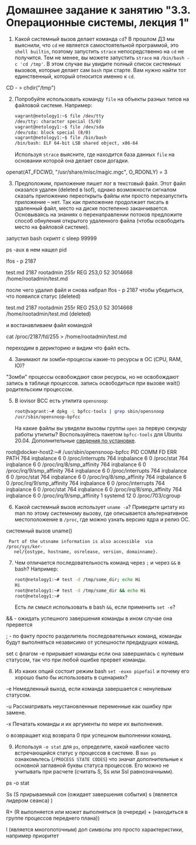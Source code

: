 # Домашнее задание к занятию "3.3. Операционные системы, лекция 1"

1. Какой системный вызов делает команда `cd`? В прошлом ДЗ мы выяснили, что `cd` не является самостоятельной  программой, это `shell builtin`, поэтому запустить `strace` непосредственно на `cd` не получится. Тем не менее, вы можете запустить `strace` на `/bin/bash -c 'cd /tmp'`. В этом случае вы увидите полный список системных вызовов, которые делает сам `bash` при старте. Вам нужно найти тот единственный, который относится именно к `cd`.

CD - > chdir("/tmp") 


2. Попробуйте использовать команду `file` на объекты разных типов на файловой системе. Например:
    ```bash
    vagrant@netology1:~$ file /dev/tty
    /dev/tty: character special (5/0)
    vagrant@netology1:~$ file /dev/sda
    /dev/sda: block special (8/0)
    vagrant@netology1:~$ file /bin/bash
    /bin/bash: ELF 64-bit LSB shared object, x86-64
    ```
    Используя `strace` выясните, где находится база данных `file` на основании которой она делает свои догадки.

openat(AT_FDCWD, "/usr/share/misc/magic.mgc", O_RDONLY) = 3


3. Предположим, приложение пишет лог в текстовый файл. Этот файл оказался удален (deleted в lsof), однако возможности сигналом сказать приложению переоткрыть файлы или просто перезапустить приложение – нет. Так как приложение продолжает писать в удаленный файл, место на диске постепенно заканчивается. Основываясь на знаниях о перенаправлении потоков предложите способ обнуления открытого удаленного файла (чтобы освободить место на файловой системе).

запустил bash скрипт с sleep 99999

ps -aux в нем нащел pid

lfos - p 2187

test.md 2187 rootadmin  255r   REG  253,0       52 3014668 /home/rootadmin/test.md

после чего удалил файл и снова набрал lfos - p 2187 чтобы убедиться, что появился статус (deleted)

test.md 2187 rootadmin  255r   REG  253,0       52 3014668 /home/rootadmin/test.md (deleted)

и востанавливаем файл командой

cat /proc/2187/fd/255 > /home/rootadmin/test.md

переходим в дерикторию и видим что файл есть.



4. Занимают ли зомби-процессы какие-то ресурсы в ОС (CPU, RAM, IO)?

"Зомби" процессы освобождают свои ресурсы, но не освобождают запись в таблице процессов. 
запись освободиться при вызове wait() родительским процессом. 

5. В iovisor BCC есть утилита `opensnoop`:
    ```bash
    root@vagrant:~# dpkg -L bpfcc-tools | grep sbin/opensnoop
    /usr/sbin/opensnoop-bpfcc
    ```
    На какие файлы вы увидели вызовы группы `open` за первую секунду работы утилиты? Воспользуйтесь пакетом `bpfcc-tools` для Ubuntu 20.04. Дополнительные [сведения по установке](https://github.com/iovisor/bcc/blob/master/INSTALL.md).

root@docker-host2:~# /usr/sbin/opensnoop-bpfcc
PID    COMM               FD ERR PATH
764    irqbalance          6   0 /proc/interrupts
764    irqbalance          6   0 /proc/stat
764    irqbalance          6   0 /proc/irq/8/smp_affinity
764    irqbalance          6   0 /proc/irq/9/smp_affinity
764    irqbalance          6   0 /proc/interrupts
764    irqbalance          6   0 /proc/stat
764    irqbalance          6   0 /proc/irq/8/smp_affinity
764    irqbalance          6   0 /proc/irq/9/smp_affinity
764    irqbalance          6   0 /proc/interrupts
764    irqbalance          6   0 /proc/stat
764    irqbalance          6   0 /proc/irq/8/smp_affinity
764    irqbalance          6   0 /proc/irq/9/smp_affinity
1      systemd            12   0 /proc/703/cgroup


6. Какой системный вызов использует `uname -a`? Приведите цитату из man по этому системному вызову, где описывается альтернативное местоположение в `/proc`, где можно узнать версию ядра и релиз ОС.

системный вызов uname()

     Part of the utsname information is also accessible  via  /proc/sys/ker‐
       nel/{ostype, hostname, osrelease, version, domainname}.


7. Чем отличается последовательность команд через `;` и через `&&` в bash? Например:
    ```bash
    root@netology1:~# test -d /tmp/some_dir; echo Hi
    Hi
    root@netology1:~# test -d /tmp/some_dir && echo Hi
    root@netology1:~#
    ```
    Есть ли смысл использовать в bash `&&`, если применить `set -e`?

&& - ожидать успешного завершения команды в ином случае она прервется 

; - по факту просто разделитель последовательных команд, команды будут выполняться независимо от успешности предидущих команд.

set с флагом -e прирывает команды если она завершилась с нулевым статусом, так что при любой ошибке прервет команды.


8. Из каких опций состоит режим bash `set -euxo pipefail` и почему его хорошо было бы использовать в сценариях?

-e Немедленный выход, если команда завершается с ненулевым статусом.

-u Рассматривать неустановленные переменные как ошибку при замене.

-x Печатать команды и их аргументы по мере их выполнения.

o возвращает код возврата 0 при успешном выполнении команд.


9. Используя `-o stat` для `ps`, определите, какой наиболее часто встречающийся статус у процессов в системе. В `man ps` ознакомьтесь (`/PROCESS STATE CODES`) что значат дополнительные к основной заглавной буквы статуса процессов. Его можно не учитывать при расчете (считать S, Ss или Ssl равнозначными).

ps -o stat

Ss (S прирываемый сон (ожидает завершения события) s (является лидером сеанса) ) 

R+ (R выполняется или может выполняться (в очереди) + (находиться в группе процессов переднего плана))

l (является многопоточным) 
доп символы это просто характеристики, например приоритет